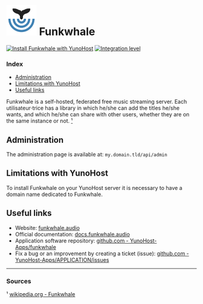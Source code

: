 # <img src="/images/funkwhale_logo.png" width="80px" alt="Funkwhale's logo"> Funkwhale

[![Install Funkwhale with YunoHost](https://install-app.yunohost.org/install-with-yunohost.png)](https://install-app.yunohost.org/?app=funkwhale) [![Integration level](https://dash.yunohost.org/integration/funkwhale.svg)](https://dash.yunohost.org/appci/app/funkwhale)

### Index

- [Administration](#administration)
- [Limitations with YunoHost](#limitations-with-yunohost)
- [Useful links](#useful-links)

Funkwhale is a self-hosted, federated free music streaming server. Each utilisateur⋅trice has a library in which he/she can add the titles he/she wants, and which he/she can share with other users, whether they are on the same instance or not. [¹](#sources)

## Administration

The administration page is available at: `my.domain.tld/api/admin`

## Limitations with YunoHost

To install Funkwhale on your YunoHost server it is necessary to have a domain name dedicated to Funkwhale.

## Useful links

+ Website: [funkwhale.audio](https://funkwhale.audio/)
+ Official documentation: [docs.funkwhale.audio](https://docs.funkwhale.audio/)
+ Application software repository: [github.com - YunoHost-Apps/funkwhale](https://github.com/YunoHost-Apps/funkwhale_ynh)
+ Fix a bug or an improvement by creating a ticket (issue): [github.com - YunoHost-Apps/APPLICATION/issues](https://github.com/YunoHost-Apps/APPLICATION_ynh/issues)

-----

### Sources

¹ [wikipedia.org - Funkwhale](https://fr.wikipedia.org/wiki/Funkwhale)
